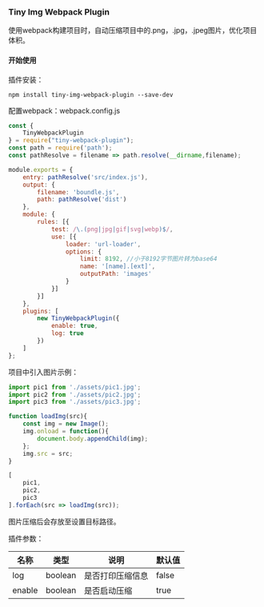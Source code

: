 ### Tiny Img Webpack Plugin

使用webpack构建项目时，自动压缩项目中的.png，.jpg，.jpeg图片，优化项目体积。

#### 开始使用

插件安装：

```shell
npm install tiny-img-webpack-plugin --save-dev
```

配置webpack：webpack.config.js

```javascript
const {
    TinyWebpackPlugin
} = require("tiny-webpack-plugin");
const path = require('path');
const pathResolve = filename => path.resolve(__dirname,filename);

module.exports = {
    entry: pathResolve('src/index.js'),
    output: {
        filename: 'boundle.js',
        path: pathResolve('dist')
    },
    module: {
        rules: [{
            test: /\.(png|jpg|gif|svg|webp)$/,
            use: [{
                loader: 'url-loader',
                options: {
                    limit: 8192, //小于8192字节图片转为base64
                    name: '[name].[ext]',
                    outputPath: 'images'
                }
            }]
        }]
    },
    plugins: [
        new TinyWebpackPlugin({
            enable: true,
            log: true
        })
    ]
};
```

项目中引入图片示例：

```javascript
import pic1 from './assets/pic1.jpg';
import pic2 from './assets/pic2.jpg';
import pic3 from './assets/pic3.jpg';

function loadImg(src){
    const img = new Image();
    img.onload = function(){
        document.body.appendChild(img);
    };
    img.src = src;
}

[
    pic1,
    pic2,
    pic3
].forEach(src => loadImg(src));
```

图片压缩后会存放至设置目标路径。

插件参数：

| 名称   | 类型    | 说明             | 默认值 |
| ------ | ------- | ---------------- | ------ |
| log    | boolean | 是否打印压缩信息 | false  |
| enable | boolean | 是否启动压缩     | true   |

